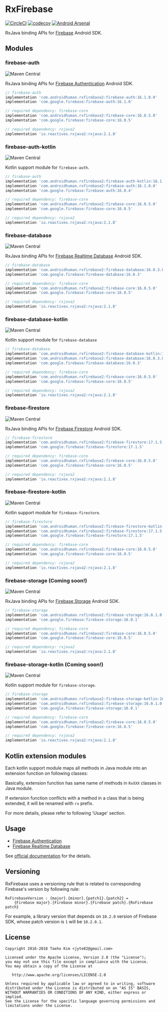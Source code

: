# RxFirebase
[![CircleCI](https://circleci.com/gh/kunny/RxFirebase.svg?style=shield)](https://circleci.com/gh/kunny/RxFirebase)
[![codecov](https://codecov.io/gh/kunny/RxFirebase/branch/master/graph/badge.svg)](https://codecov.io/gh/kunny/RxFirebase)
[![Android Arsenal](https://img.shields.io/badge/Android%20Arsenal-RxFirebase-brightgreen.svg?style=flat)](http://android-arsenal.com/details/1/4496)

RxJava binding APIs for [Firebase](https://firebase.google.com/) Android SDK.

## Modules

### firebase-auth
![Maven Central](https://maven-badges.herokuapp.com/maven-central/com.androidhuman.rxfirebase2/firebase-auth/badge.svg)

RxJava binding APIs for [Firebase Authentication](https://firebase.google.com/docs/auth/) Android SDK.

```groovy
// firebase-auth
implementation 'com.androidhuman.rxfirebase2:firebase-auth:16.1.0.0'
implementation 'com.google.firebase:firebase-auth:16.1.0'

// required dependency: firebase-core
implementation 'com.androidhuman.rxfirebase2:firebase-core:16.0.5.0'
implementation 'com.google.firebase:firebase-core:16.0.5'

// required dependency: rxjava2
implementation 'io.reactivex.rxjava2:rxjava:2.1.8'
```

### firebase-auth-kotlin
![Maven Central](https://maven-badges.herokuapp.com/maven-central/com.androidhuman.rxfirebase2/firebase-auth-kotlin/badge.svg)

Kotlin support module for `firebase-auth`.

```groovy
// firebase-auth
implementation 'com.androidhuman.rxfirebase2:firebase-auth-kotlin:16.1.0.0'
implementation 'com.androidhuman.rxfirebase2:firebase-auth:16.1.0.0'
implementation 'com.google.firebase:firebase-auth:16.0.4'

// required dependency: firebase-core
implementation 'com.androidhuman.rxfirebase2:firebase-core:16.0.5.0'
implementation 'com.google.firebase:firebase-core:16.0.5'

// required dependency: rxjava2
implementation 'io.reactivex.rxjava2:rxjava:2.1.8'
```

### firebase-database
![Maven Central](https://maven-badges.herokuapp.com/maven-central/com.androidhuman.rxfirebase2/firebase-database/badge.svg)

RxJava binding APIs for [Firebase Realtime Database](https://firebase.google.com/docs/database/) Android SDK.

```groovy
// firebase-database
implementation 'com.androidhuman.rxfirebase2:firebase-database:16.0.3.0'
implementation 'com.google.firebase:firebase-database:16.0.3'

// required dependency: firebase-core
implementation 'com.androidhuman.rxfirebase2:firebase-core:16.0.5.0'
implementation 'com.google.firebase:firebase-core:16.0.5'

// required dependency: rxjava2
implementation 'io.reactivex.rxjava2:rxjava:2.1.8'
```

### firebase-database-kotlin
![Maven Central](https://maven-badges.herokuapp.com/maven-central/com.androidhuman.rxfirebase2/firebase-database-kotlin/badge.svg)

Kotlin support module for `firebase-database`

```groovy
// firebase-database
implementation 'com.androidhuman.rxfirebase2:firebase-database-kotlin:16.0.3.0'
implementation 'com.androidhuman.rxfirebase2:firebase-database:16.0.3.0'
implementation 'com.google.firebase:firebase-database:16.0.3'

// required dependency: firebase-core
implementation 'com.androidhuman.rxfirebase2:firebase-core:16.0.5.0'
implementation 'com.google.firebase:firebase-core:16.0.5'

// required dependency: rxjava2
implementation 'io.reactivex.rxjava2:rxjava:2.1.8'
```

### firebase-firestore
![Maven Central](https://maven-badges.herokuapp.com/maven-central/com.androidhuman.rxfirebase2/firebase-firestore/badge.svg)

RxJava binding APIs for [Firebase Firestore](https://firebase.google.com/docs/firestore/) Android SDK.

```groovy
// firebase-firestore
implementation 'com.androidhuman.rxfirebase2:firebase-firestore:17.1.5.0'
implementation 'com.google.firebase:firebase-firestore:17.1.5'

// required dependency: firebase-core
implementation 'com.androidhuman.rxfirebase2:firebase-core:16.0.5.0'
implementation 'com.google.firebase:firebase-core:16.0.5'

// required dependency: rxjava2
implementation 'io.reactivex.rxjava2:rxjava:2.1.8'
```

### firebase-firestore-kotlin
![Maven Central](https://maven-badges.herokuapp.com/maven-central/com.androidhuman.rxfirebase2/firebase-firestore-kotlin/badge.svg)

Kotlin support module for `firebase-firestore`.

```groovy
// firebase-firestore
implementation 'com.androidhuman.rxfirebase2:firebase-firestore-kotlin:17.1.5.0'
implementation 'com.androidhuman.rxfirebase2:firebase-firestore:17.1.5.0'
implementation 'com.google.firebase:firebase-firestore:17.1.5'

// required dependency: firebase-core
implementation 'com.androidhuman.rxfirebase2:firebase-core:16.0.5.0'
implementation 'com.google.firebase:firebase-core:16.0.5'

// required dependency: rxjava2
implementation 'io.reactivex.rxjava2:rxjava:2.1.8'
```

### firebase-storage (Coming soon!)
![Maven Central](https://maven-badges.herokuapp.com/maven-central/com.androidhuman.rxfirebase2/firebase-storage/badge.svg)

RxJava binding APIs for [Firebase Storage](https://firebase.google.com/docs/storage/) Android SDK.

```groovy
// firebase-storage
implementation 'com.androidhuman.rxfirebase2:firebase-storage:16.0.1.0'
implementation 'com.google.firebase:firebase-storage:16.0.1'

// required dependency: firebase-core
implementation 'com.androidhuman.rxfirebase2:firebase-core:16.0.5.0'
implementation 'com.google.firebase:firebase-core:16.0.5'

// required dependency: rxjava2
implementation 'io.reactivex.rxjava2:rxjava:2.1.8'
```

### firebase-storage-kotlin (Coming soon!)
![Maven Central](https://maven-badges.herokuapp.com/maven-central/com.androidhuman.rxfirebase2/firebase-storage-kotlin/badge.svg)

Kotlin support module for `firebase-storage`.

```groovy
// firebase-storage
implementation 'com.androidhuman.rxfirebase2:firebase-storage-kotlin:16.0.1.0'
implementation 'com.androidhuman.rxfirebase2:firebase-storage:16.0.1.0'
implementation 'com.google.firebase:firebase-storage:16.0.1'

// required dependency: firebase-core
implementation 'com.androidhuman.rxfirebase2:firebase-core:16.0.5.0'
implementation 'com.google.firebase:firebase-core:16.0.5'

// required dependency: rxjava2
implementation 'io.reactivex.rxjava2:rxjava:2.1.8'
```


## Kotlin extension modules

Each kotlin support module maps all methods in Java module into an extension function on following classes:

Basically, extension function has same name of methods in `RxXXX` classes in Java module.

If extension function conflicts with a method in a class that is being extended, it will be renamed with `rx` prefix.

For more details, please refer to following 'Usage' section.

## Usage

- [Firebase Authentication](https://github.com/kunny/RxFirebase/wiki/Authentication)
- [Firebase Realtime Database](https://github.com/kunny/RxFirebase/wiki/Realtime-Database)

See [official documentation](https://firebase.google.com/docs/) for the details.

## Versioning

RxFirebase uses a versioning rule that is related to corresponding Firebase's version by following rule:

```
RxFirebaseVersion : {major}.{minor}.{patch1}.{patch2} =
    {Firebase major}.{Firebase minor}.{Firebase patch}.{RxFirebase patch}
```

For example, a library version that depends on `10.2.0` version of Firebase SDK, whose patch version is `1` will be `10.2.0.1`.

## License

```
Copyright 2016-2018 Taeho Kim <jyte82@gmail.com>

Licensed under the Apache License, Version 2.0 (the "License");
you may not use this file except in compliance with the License.
You may obtain a copy of the License at

   http://www.apache.org/licenses/LICENSE-2.0

Unless required by applicable law or agreed to in writing, software
distributed under the License is distributed on an "AS IS" BASIS,
WITHOUT WARRANTIES OR CONDITIONS OF ANY KIND, either express or implied.
See the License for the specific language governing permissions and
limitations under the License.
```
